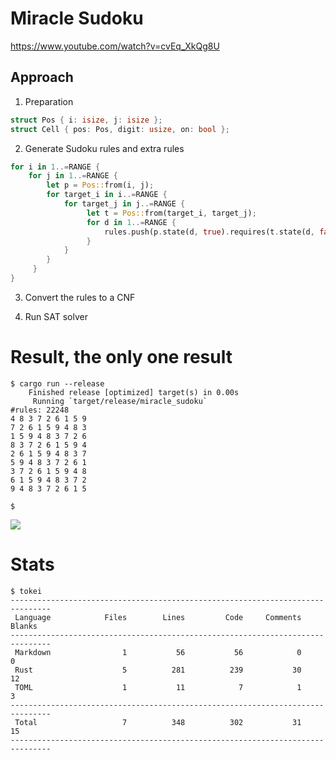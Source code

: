 # Miracle Sudoku

https://www.youtube.com/watch?v=cvEq_XkQg8U

## Approach

1. Preparation

```rust
struct Pos { i: isize, j: isize };
struct Cell { pos: Pos, digit: usize, on: bool };
```

2. Generate Sudoku rules and extra rules

```rust
for i in 1..=RANGE {
    for j in 1..=RANGE {
        let p = Pos::from(i, j); 
        for target_i in i..=RANGE {
            for target_j in j..=RANGE {
                 let t = Pos::from(target_i, target_j);
                 for d in 1..=RANGE {
                     rules.push(p.state(d, true).requires(t.state(d, false));
                 }
            }
        }
     }
}
```

3. Convert the rules to a CNF

4. Run SAT solver

# Result, the only one result

```plain
$ cargo run --release
    Finished release [optimized] target(s) in 0.00s
     Running `target/release/miracle_sudoku`
#rules: 22248
4 8 3 7 2 6 1 5 9 
7 2 6 1 5 9 4 8 3 
1 5 9 4 8 3 7 2 6 
8 3 7 2 6 1 5 9 4 
2 6 1 5 9 4 8 3 7 
5 9 4 8 3 7 2 6 1 
3 7 2 6 1 5 9 4 8 
6 1 5 9 4 8 3 7 2 
9 4 8 3 7 2 6 1 5 

$ 
```

![](https://user-images.githubusercontent.com/997855/83323585-d5920000-a29a-11ea-9635-d5ac4bd152fa.png)

# Stats

```plain
$ tokei
-------------------------------------------------------------------------------
 Language            Files        Lines         Code     Comments       Blanks
-------------------------------------------------------------------------------
 Markdown                1           56           56            0            0
 Rust                    5          281          239           30           12
 TOML                    1           11            7            1            3
-------------------------------------------------------------------------------
 Total                   7          348          302           31           15
-------------------------------------------------------------------------------
```
